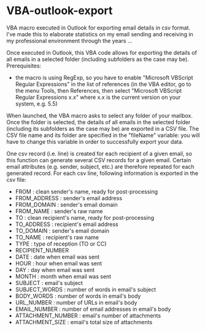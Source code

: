 # VBA-outlook-export
VBA macro executed in Outlook for exporting email details in csv format.
I've made this to elaborate statistics on my email sending and receiving in my professional environment through the years ...

Once executed in Outlook, this VBA code allows for exporting the details of all emails in a selected folder (including subfolders as the case may be).
Prerequisites:
- the macro is using RegExp, so you have to enable "Microsoft VBScript Regular Expressions" in the list of references (in the VBA editor, go to the menu Tools, then References, then select "Microsoft VBScript Regular Expressions x.x" where x.x is the current version on your system, e.g. 5.5)

When launched, the VBA macro asks to select any folder of your mailbox.
Once the folder is selected, the details of all emails in the selected folder (including its subfolders as the case may be) are exported in a CSV file. 
The CSV file name and its folder are specified in the "fileName" variable: you will have to change this variable in order to successfully export your data.

One csv record (i.e. line) is created for each recipient of a given email, so this function can generate several CSV records for a given email. Certain email attributes (e.g. sender, subject, etc.) are therefore repeated for each generated record.
For each csv line, following information is exported in the csv file:
- FROM : clean sender's name, ready for post-processing
- FROM_ADDRESS : sender's email address
- FROM_DOMAIN : sender's email domain
- FROM_NAME : sender's raw name
- TO : clean recipient's name, ready for post-processing
- TO_ADDRESS : recipient's email address
- TO_DOMAIN : sender's email domain
- TO_NAME : recipient's raw name
- TYPE : type of reception (TO or CC)
- RECIPIENT_NUMBER
- DATE : date when email was sent
- HOUR : hour when email was sent
- DAY : day when email was sent
- MONTH : month when email was sent
- SUBJECT : email's subject
- SUBJECT_WORDS : number of words in email's subject
- BODY_WORDS : number of words in email's body
- URL_NUMBER : number of URLs in email's body
- EMAIL_NUMBER : number of email addresses in email's body
- ATTACHMENT_NUMBER : email's number of attachments
- ATTACHMENT_SIZE : email's total size of attachments



